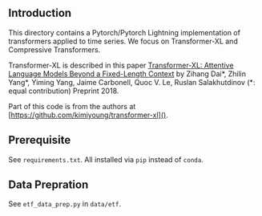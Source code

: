 ## Introduction

This directory contains a Pytorch/Pytorch Lightning implementation of transformers applied to time series. 
We focus on Transformer-XL and Compressive Transformers. 

Transformer-XL is described in this paper 
[Transformer-XL: Attentive Language Models Beyond a Fixed-Length Context](http://arxiv.org/abs/1901.02860)
by Zihang Dai\*, Zhilin Yang\*, Yiming Yang, Jaime Carbonell, Quoc V. Le, Ruslan Salakhutdinov 
(*: equal contribution) Preprint 2018. 

Part of this code is from the authors at [https://github.com/kimiyoung/transformer-xl]().

## Prerequisite

See `requirements.txt`. All installed via `pip` instead of `conda`.

## Data Prepration

See `etf_data_prep.py` in `data/etf`.


